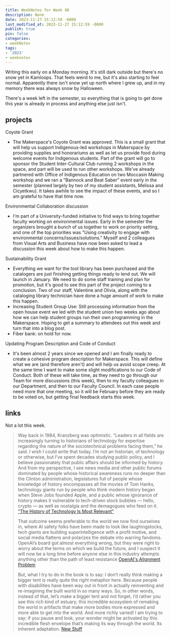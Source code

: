 ```yaml
---
title: WeekNotes for Week 48
description: None
date: 2023-11-27 15:12:59 -0000
last_modified_at: 2023-11-27 15:12:59 -0000
publish: true
pin: false
categories:
- weekNotes
tags:
- '2023'
- weeknotes
---
```

Writing this early on a Monday morning. It's still dark outside but there's no snow yet in Kamloops. That feels weird to me, but it's also starting to feel normal. Apparently there isn't snow yet up north where I grew up, and in my memory there was always snow by Halloween.

There's a week left in the semester, so everything that is going to get done this year is already in process and anything else just isn't.

## projects

Coyote Grant

* The Makerspace's Coyote Grant was approved. This is a small grant that will help us support Indigenous-led workshops in Makerspace by providing supplies and honorariums as well as let us provide food during welcome events for Indigenous students. Part of the grant will go to sponsor the Student Inter-Cultural Club running 2 workshops in the space, and part will be used to run other workshops. We've already partnered with Office of Indigenous Education on two Moccasin Making workshop and we ran a "Bannock and Beat Saber" event early in the semester (planned largely by two of my student assistants, Melissa and Cicyetkwu). It takes awhile to see the impact of these events, and so I am grateful to have that time now.



Environmental Collaboration discussion

* I'm part of a University-funded initiative to find ways to bring together faculty working on environmental issues. Early in the semester the organizers brought a bunch of us together to work on priority setting, and one of the top priorities was "Using creativity to engage with environmental concerns/issues/solutions." Myself and 2 colleagues from Visual Arts and Business have now been asked to lead a discussion this week about how to make this happen.



Sustainability Grant

* Everything we want for the tool library has been purchased and the catalogers are just finishing getting things ready to lend out. We will launch in January. We need to do some staff training and plan for promotion, but it's good to see this part of the project coming to a conclusion. Two of our staff, Valentine and Olivia, along with the cataloging library technician have done a huge amount of work to make this happen.
* Increasing Student Group Use: Still processing information from the open house event we led with the student union two weeks ago about how we can help student groups run their own programming in the Makerspace. Hoping to get a summary to attendees out this week and turn that into a blog post.
* Fiber bank: on hold for now.



Updating Program Description and Code of Conduct

* It's been almost 2 years since we opened and I am finally ready to create a cohesive program description for Makerspace. This will define what we are (and therefore aren't) and will help us avoid scope creep. At the same time I want to make some slight modifications to our Code of Conduct. Both of these will take time, as they need to go through our Team for more discussions (this week), then to my faculty colleagues in our Department, and then to our Faculty Council. In each case people need more that one meeting, so it will be February before they are ready to be voted on, but getting final feedback starts this week.



## links

Not a lot this week.

> Way back in 1984, Kranzberg was optimistic. “Leaders in all fields are increasingly turning to historians of technology for expertise regarding the nature of the sociotechnical problems facing them,” he said. I wish I could write that today. I’m not an historian, of technology or otherwise, but I’ve spent decades studying public policy, and I believe passionately that public affairs should be informed by history. And from my perspective, I see news media and other public forums dominated by people whose historical awareness runs no deeper than the Clinton administration, legislatures full of people whose knowledge of history encompasses all the movies of Tom Hanks, technology giants run by people who think modern history began when Steve Jobs founded Apple, and a public whose ignorance of history makes it vulnerable to tech-driven stock bubbles — hello, crypto — as well as nostalgia and the demagogues who feed on it. ["The History of Technology Is Most Relevant"](https://dgardner.substack.com/p/the-history-of-technology-is-most)
>
> That outcome seems preferable to the world we now find ourselves in, where AI safety folks have been made to look like laughingstocks, tech giants are building superintelligence with a profit motive, and social media flattens and polarizes the debate into warring fandoms. OpenAI’s board got almost everything wrong, but they were right to worry about the terms on which we build the future, and I suspect it will now be a long time before anyone else in this industry attempts anything other than the path of least resistance [OpenAI's Alignment Problem](https://www.platformer.news/p/openais-alignment-problem)
>
> But, what I try to do in the book is to say: I don’t really think making a bigger tent is really quite the right metaphor here. Because people with disabilities have been way out in front in actually reinventing and re-imagining the built world in so many ways. So, in other words, instead of that, let’s make a bigger tent and not forget, I’d rather you see this rich kind of estuary, this incredible ecosystem of remaking the world in artifacts that make more bodies more expressed and more able to get into the world. And more richly varied! I am trying to say: if you pause and look, your wonder might be activated by this incredible flesh envelope that’s making its way through the world. Its inherent adaptation. [New Stuff](https://sarahendren.com/2023/11/21/new-stuff/)
